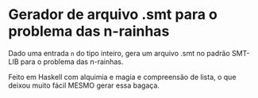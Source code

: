 # Gerador de arquivo .smt para o problema das n-rainhas
Dado uma entrada `n` do tipo inteiro, gera um arquivo .smt no padrão SMT-LIB para o problema das n-rainhas.

Feito em Haskell com alquimia e magia e compreensão de lista, o que deixou muito fácil MESMO gerar essa bagaça.
